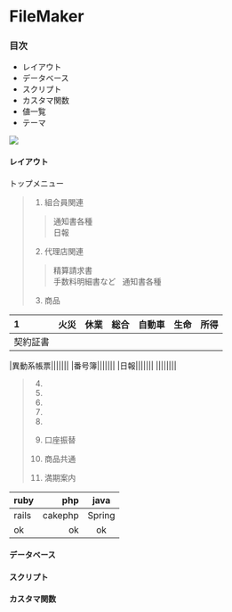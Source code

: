 # FileMaker

### 目次
- レイアウト
- データベース
- スクリプト
- カスタマ関数
- 値一覧
- テーマ

![](http://www.filemaker.com/jp/purchase/resellers/images/filemakerpro16advanced_icon.jpg)

#### レイアウト
トップメニュー  
> 1. 組合員関連
>> 通知書各種  
>> 日報
> 2. 代理店関連
>> 精算請求書  
>> 手数料明細書など  
>> 通知書各種  
>
> 3. 商品  

| 1 | 火災 | 休業 | 総合 | 自動車 | 生命 | 所得 |
|:-------|:-------|:-------|:-------|:-------|:-------|:-------|
| 契約証書 |   |   |   |   |   |   |


|異動系帳票|||||||
|番号簿|||||||
|日報|||||||
||||||||
> 4.
> 5. 
> 6. 
> 7. 
> 8. 
>
> 9. 口座振替
> 10. 商品共通
> 11. 満期案内

| ruby | php | java |
|:-----------|------------:|:------------:|
| rails | cakephp | Spring |
| ok | ok | ok |
#### データベース
#### スクリプト
#### カスタマ関数






